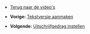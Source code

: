 -   [Terug naar de video's](./videos.md "Video's")

-   **Vorige:** [Tekstversie aanmaken](./e-mailings-tekstversie-aanmaken.md "E-mailings: Tekstversie aanmaken")
-   **Volgende:** [Uitschrijfgedrag instellen](./e-mailings-uitschrijfgedrag-instellen.md "E-mailings: Uitschrijfgedrag instellen")

